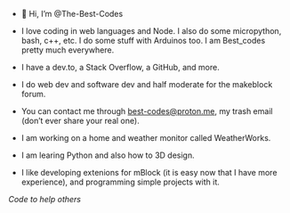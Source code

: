 - 👋 Hi, I’m @The-Best-Codes
- I love coding in web languages and Node. I also do some micropython, bash, c++, etc. I do some stuff with Arduinos too. I am Best_codes pretty much everywhere.
- I have a dev.to, a Stack Overflow, a GitHub, and more.
- I do web dev and software dev and half moderate for the makeblock forum.
- You can contact me through best-codes@proton.me, my trash email (don’t ever share your real one).

- I am working on a home and weather monitor called WeatherWorks.
- I am learing Python and also how to 3D design. 
- I like developing extenions for mBlock (it is easy now that I have more experience), and programming simple projects with it.

*Code to help others*

<!---
The-Best-Codes/The-Best-Codes is a ✨ special ✨ repository because its `README.md` (this file) appears on your GitHub profile.
You can click the Preview link to take a look at your changes.
--->
